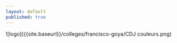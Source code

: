 ```yaml
---
layout: default
published: true
---
```









![logo]({{site.baseurl}}/colleges/francisco-goya/CDJ couleurs.png)

